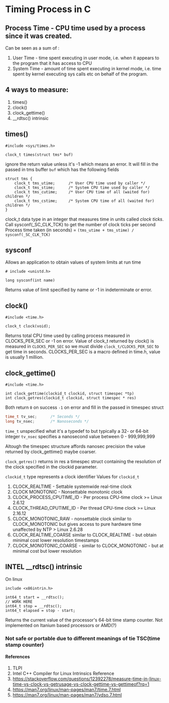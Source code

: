 # Timing Process in C

## Process Time - CPU time used by a process since it was created. 
Can be seen as a sum of :
1. User Time - time spent executing in user mode, i.e. when it appears to the program that it has access to CPU  
2. System Time - amount of time spent executing in kernel mode, i.e. time spent by kernel executing sys calls etc on behalf of the program.


## 4 ways to measure:
1. times()
2. clock()
3. clock_gettime()
4. __rdtsc() intrinsic

## times()

```
#include <sys/times.h>

clock_t times(struct tms* buf)
```
ignore the return value unless it's -1 which means an error. It will fill in the passed in tms buffer ```buf``` which has the following fields

```
struct tms {
    clock_t tms_utime;      /* User CPU time used by caller */
    clock_t tms_stime;      /* System CPU time used by caller */
    clock_t tms_cutime;     /* User CPU time of all (waited for) children */
    clock_t tms_cstime;     /* System CPU time of all (waited for) children */
}
```
clock_t data type in an integer that measures time in units called *clock ticks*. Call sysconf(_SC_CLK_TCK) to get the number of clock ticks per second
Process time taken (in seconds) = ```(tms_utime + tms_stime) / sysconf(_SC_CLK_TCK) ```

## sysconf
Allows an application to obtain values of system limits at run time
```
# include <unistd.h>

long sysconf(int name)
```
Returns value of limit specified by name or -1 in indeterminate or error.


## clock()

```
#include <time.h>

clock_t clock(void);
```
Returns total CPU time used by calling process measured in CLOCKS_PER_SEC or -1 on error.
Value of clock_t returned by clock() is measured in ```CLOCKS_PER_SEC``` so we must divide ```clock_t/CLOCKS_PER_SEC``` to get time in seconds.
CLOCKS_PER_SEC is a macro defined in time.h, value is usually 1 million. 

## clock_gettime()
```
#include <time.h>

int clock_gettime(clockid_t clockid, struct timespec *tp)
int clock_getres(clockid_t clockid, struct timespec * res)
```
Both return ```0``` on success ```-1``` on error and fill in the passed in timespec struct

```c
time_t tv_sec;      /* Seconds */
long tv_nsec;       /* Nanoseconds */
```
```time_t``` unspecified what it's a typedef to but typically a 32- or 64-bit integer
```tv_nsec``` specifies a nanosecond value between 0 - 999,999,999

Altough the timespec structure affords nanosec precision the value returned by clock_gettime() maybe coarser.

```clock_getres()``` returns in res a timespec struct containing the resolution of the clock specified in the clockid parameter.

``` clockid_t ``` type represents a clock identifier
Values for ```clockid_t```
1. CLOCK_REALTIME - Settable systemwide real-time clock
2. CLOCK MONOTONIC - Nonsettable monotonic clock
3. CLOCK_PROCESS_CPUTIME_ID - Per process CPU-time clock >= Linux 2.6.12
4. CLOCK_THREAD_CPUTIME_ID - Per thread CPU-time clock >= Linux 2.16.12
5. CLOCK_MONOTONIC_RAW - nonsettable clock similar to CLOCK_MONOTONIC  but gives access to pure hardware time unaffected by NTP > Linux 2.6.28
6. CLOCK_REALTIME_COARSE  similar to CLOCK_REALTIME - but obtain minimal cost lower resolution timestamps
7. CLOCK_MONOTONIC_COARSE - similar to CLOCK_MONOTONIC - but at minimal cost but lower resolution

## INTEL __rdtsc() intrinsic
On linux
```
include <x86intrin.h>

int64_t start = __rdtsc();
// WORK HERE
int64_t stop = __rdtsc();
int64_t elapsed = stop - start;
```
Returns the current value of the processor's 64-bit time stamp counter. Not implemented on Itanium based processors or AMD(?)

### Not safe or portable due to different meanings of tie TSC(time stamp counter)

#### References
1. TLPI
2. Intel C++ Compiler for Linux Intrinsics Reference
3. https://stackoverflow.com/questions/12392278/measure-time-in-linux-time-vs-clock-vs-getrusage-vs-clock-gettime-vs-gettimeof?rq=1
4. https://man7.org/linux/man-pages/man7/time.7.html
5. https://man7.org/linux/man-pages/man7/vdso.7.html